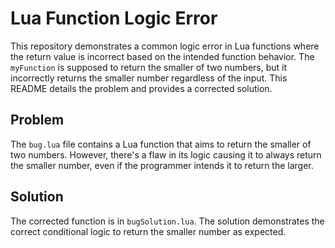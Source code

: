 # Lua Function Logic Error

This repository demonstrates a common logic error in Lua functions where the return value is incorrect based on the intended function behavior.  The `myFunction` is supposed to return the smaller of two numbers, but it incorrectly returns the smaller number regardless of the input. This README details the problem and provides a corrected solution.

## Problem
The `bug.lua` file contains a Lua function that aims to return the smaller of two numbers.  However, there's a flaw in its logic causing it to always return the smaller number, even if the programmer intends it to return the larger. 

## Solution
The corrected function is in `bugSolution.lua`. The solution demonstrates the correct conditional logic to return the smaller number as expected. 